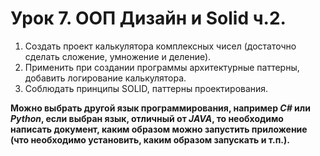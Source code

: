 # Урок 7. ООП Дизайн и Solid ч.2.

1. Создать проект калькулятора комплексных чисел (достаточно сделать сложение, умножение и деление).
2. Применить при создании программы архитектурные паттерны, добавить логирование калькулятора.
3. Соблюдать принципы SOLID, паттерны проектирования.

**Можно выбрать другой язык программирования, например *C#* или *Python*, если выбран язык, отличный от *JAVA*, то
необходимо написать документ, каким образом можно запустить приложение (что необходимо установить, каким образом
запускать и т.п.).**